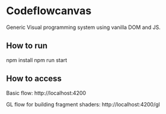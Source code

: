 # Codeflowcanvas

Generic Visual programming system using vanilla DOM and JS.

## How to run

npm install
npm run start

## How to access

Basic flow:
http://localhost:4200

GL flow for building fragment shaders:
http://localhost:4200/gl
